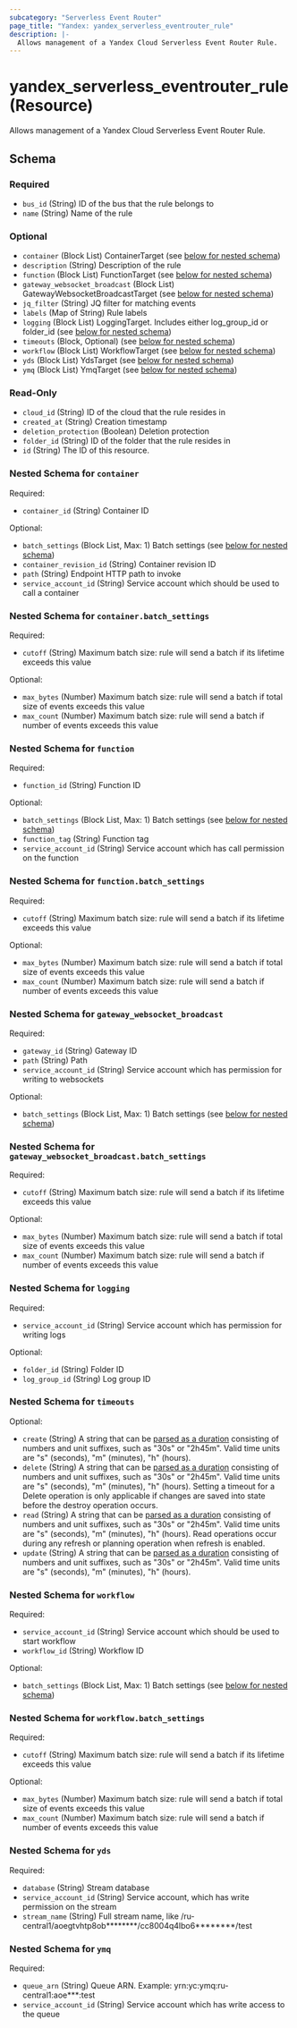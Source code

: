 ```yaml
---
subcategory: "Serverless Event Router"
page_title: "Yandex: yandex_serverless_eventrouter_rule"
description: |-
  Allows management of a Yandex Cloud Serverless Event Router Rule.
---
```


# yandex_serverless_eventrouter_rule (Resource)

Allows management of a Yandex Cloud Serverless Event Router Rule.

<!-- schema generated by tfplugindocs -->
## Schema

### Required

- `bus_id` (String) ID of the bus that the rule belongs to
- `name` (String) Name of the rule

### Optional

- `container` (Block List) ContainerTarget (see [below for nested schema](#nestedblock--container))
- `description` (String) Description of the rule
- `function` (Block List) FunctionTarget (see [below for nested schema](#nestedblock--function))
- `gateway_websocket_broadcast` (Block List) GatewayWebsocketBroadcastTarget (see [below for nested schema](#nestedblock--gateway_websocket_broadcast))
- `jq_filter` (String) JQ filter for matching events
- `labels` (Map of String) Rule labels
- `logging` (Block List) LoggingTarget. Includes either log_group_id or folder_id (see [below for nested schema](#nestedblock--logging))
- `timeouts` (Block, Optional) (see [below for nested schema](#nestedblock--timeouts))
- `workflow` (Block List) WorkflowTarget (see [below for nested schema](#nestedblock--workflow))
- `yds` (Block List) YdsTarget (see [below for nested schema](#nestedblock--yds))
- `ymq` (Block List) YmqTarget (see [below for nested schema](#nestedblock--ymq))

### Read-Only

- `cloud_id` (String) ID of the cloud that the rule resides in
- `created_at` (String) Creation timestamp
- `deletion_protection` (Boolean) Deletion protection
- `folder_id` (String) ID of the folder that the rule resides in
- `id` (String) The ID of this resource.

<a id="nestedblock--container"></a>
### Nested Schema for `container`

Required:

- `container_id` (String) Container ID

Optional:

- `batch_settings` (Block List, Max: 1) Batch settings (see [below for nested schema](#nestedblock--container--batch_settings))
- `container_revision_id` (String) Container revision ID
- `path` (String) Endpoint HTTP path to invoke
- `service_account_id` (String) Service account which should be used to call a container

<a id="nestedblock--container--batch_settings"></a>
### Nested Schema for `container.batch_settings`

Required:

- `cutoff` (String) Maximum batch size: rule will send a batch if its lifetime exceeds this value

Optional:

- `max_bytes` (Number) Maximum batch size: rule will send a batch if total size of events exceeds this value
- `max_count` (Number) Maximum batch size: rule will send a batch if number of events exceeds this value



<a id="nestedblock--function"></a>
### Nested Schema for `function`

Required:

- `function_id` (String) Function ID

Optional:

- `batch_settings` (Block List, Max: 1) Batch settings (see [below for nested schema](#nestedblock--function--batch_settings))
- `function_tag` (String) Function tag
- `service_account_id` (String) Service account which has call permission on the function

<a id="nestedblock--function--batch_settings"></a>
### Nested Schema for `function.batch_settings`

Required:

- `cutoff` (String) Maximum batch size: rule will send a batch if its lifetime exceeds this value

Optional:

- `max_bytes` (Number) Maximum batch size: rule will send a batch if total size of events exceeds this value
- `max_count` (Number) Maximum batch size: rule will send a batch if number of events exceeds this value



<a id="nestedblock--gateway_websocket_broadcast"></a>
### Nested Schema for `gateway_websocket_broadcast`

Required:

- `gateway_id` (String) Gateway ID
- `path` (String) Path
- `service_account_id` (String) Service account which has permission for writing to websockets

Optional:

- `batch_settings` (Block List, Max: 1) Batch settings (see [below for nested schema](#nestedblock--gateway_websocket_broadcast--batch_settings))

<a id="nestedblock--gateway_websocket_broadcast--batch_settings"></a>
### Nested Schema for `gateway_websocket_broadcast.batch_settings`

Required:

- `cutoff` (String) Maximum batch size: rule will send a batch if its lifetime exceeds this value

Optional:

- `max_bytes` (Number) Maximum batch size: rule will send a batch if total size of events exceeds this value
- `max_count` (Number) Maximum batch size: rule will send a batch if number of events exceeds this value



<a id="nestedblock--logging"></a>
### Nested Schema for `logging`

Required:

- `service_account_id` (String) Service account which has permission for writing logs

Optional:

- `folder_id` (String) Folder ID
- `log_group_id` (String) Log group ID


<a id="nestedblock--timeouts"></a>
### Nested Schema for `timeouts`

Optional:

- `create` (String) A string that can be [parsed as a duration](https://pkg.go.dev/time#ParseDuration) consisting of numbers and unit suffixes, such as "30s" or "2h45m". Valid time units are "s" (seconds), "m" (minutes), "h" (hours).
- `delete` (String) A string that can be [parsed as a duration](https://pkg.go.dev/time#ParseDuration) consisting of numbers and unit suffixes, such as "30s" or "2h45m". Valid time units are "s" (seconds), "m" (minutes), "h" (hours). Setting a timeout for a Delete operation is only applicable if changes are saved into state before the destroy operation occurs.
- `read` (String) A string that can be [parsed as a duration](https://pkg.go.dev/time#ParseDuration) consisting of numbers and unit suffixes, such as "30s" or "2h45m". Valid time units are "s" (seconds), "m" (minutes), "h" (hours). Read operations occur during any refresh or planning operation when refresh is enabled.
- `update` (String) A string that can be [parsed as a duration](https://pkg.go.dev/time#ParseDuration) consisting of numbers and unit suffixes, such as "30s" or "2h45m". Valid time units are "s" (seconds), "m" (minutes), "h" (hours).


<a id="nestedblock--workflow"></a>
### Nested Schema for `workflow`

Required:

- `service_account_id` (String) Service account which should be used to start workflow
- `workflow_id` (String) Workflow ID

Optional:

- `batch_settings` (Block List, Max: 1) Batch settings (see [below for nested schema](#nestedblock--workflow--batch_settings))

<a id="nestedblock--workflow--batch_settings"></a>
### Nested Schema for `workflow.batch_settings`

Required:

- `cutoff` (String) Maximum batch size: rule will send a batch if its lifetime exceeds this value

Optional:

- `max_bytes` (Number) Maximum batch size: rule will send a batch if total size of events exceeds this value
- `max_count` (Number) Maximum batch size: rule will send a batch if number of events exceeds this value



<a id="nestedblock--yds"></a>
### Nested Schema for `yds`

Required:

- `database` (String) Stream database
- `service_account_id` (String) Service account, which has write permission on the stream
- `stream_name` (String) Full stream name, like /ru-central1/aoegtvhtp8ob********/cc8004q4lbo6********/test


<a id="nestedblock--ymq"></a>
### Nested Schema for `ymq`

Required:

- `queue_arn` (String) Queue ARN. Example: yrn:yc:ymq:ru-central1:aoe***:test
- `service_account_id` (String) Service account which has write access to the queue